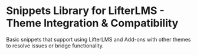 # Snippets Library for LifterLMS - Theme Integration & Compatibility

Basic snippets that support using LifterLMS and Add-ons with other themes to resolve issues or bridge functionality.
